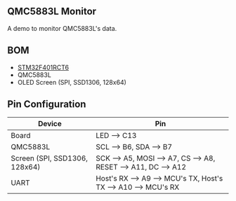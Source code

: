 ## QMC5883L Monitor
A demo to monitor QMC5883L's data.

## BOM
- [STM32F401RCT6](https://www.st.com/en/microcontrollers-microprocessors/stm32f401rc.html)
- QMC5883L
- OLED Screen (SPI, SSD1306, 128x64)

## Pin Configuration
| Device                        | Pin                                                           |
| ----------------------------- | ------------------------------------------------------------- |
| Board                         | LED --> C13                                                   |
| QMC5883L                      | SCL --> B6, SDA --> B7                                        |
| Screen (SPI, SSD1306, 128x64) | SCK --> A5, MOSI --> A7, CS --> A8, RESET --> A11, DC --> A12 |
| UART                          | Host's RX --> A9 --> MCU's TX, Host's TX --> A10 --> MCU's RX |
